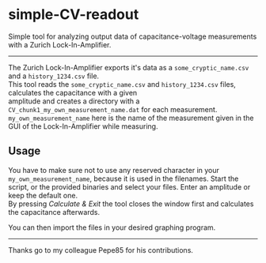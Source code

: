 # simple-CV-readout

Simple tool for analyzing output data of capacitance-voltage measurements with a Zurich Lock-In-Amplifier.

***

The Zurich Lock-In-Amplifier exports it's data as a `some_cryptic_name.csv` and a `history_1234.csv` file.  
This tool reads the `some_cryptic_name.csv` and `history_1234.csv` files, calculates the capacitance with a given  
amplitude and creates a directory with a `CV_chunk1_my_own_measurement_name.dat` for each measurement.
`my_own_measurement_name` here is the name of the measurement given in the GUI of the Lock-In-Amplifier while measuring.

## Usage  
You have to make sure not to use any reserved character in your `my_own_measurement_name`, because it is used in the filenames.
Start the script, or the provided binaries and select your files. Enter an amplitude or keep the default one.  
By pressing *Calculate & Exit* the tool closes the window first and calculates the capacitance afterwards.  

You can then import the files in your desired graphing program.

***

Thanks go to my colleague Pepe85 for his contributions.
